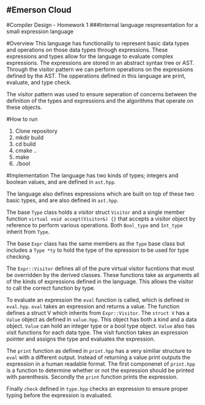 #Emerson Cloud
--------------
#Compiler Design - Homework 1
###Internal language respresentation for a small expression language 

#Overview
This language has functionalily to represent basic data types and operations on those data
types through expressions. These expressions and types allow for the language to evaluate 
complex expressions. The expressions are stored in an abstract syntax tree or AST. Through 
the visitor
pattern we can perform operations on the expressions defined by the AST. The opperations 
defined in this language are print, evaluate, and type check.

The visitor pattern was used to ensure seperation of concerns between the definition of 
the types and expressions and the algorithms that operate on these objects.

#How to run
1. Clone repository
2. mkdir build
3. cd build
4. cmake ..
5. make
6. ./bool

#Implementation
The language has two kinds of types; integers and boolean values, and are defined in `ast.hpp`.

The language also defines expressions which are built on top of these two basic types, and are also 
defined in `ast.hpp`.

The base `Type` class holds a visitor struct `Visitor` and a single member function `virtual
void accept(Visitor&) {}` that accepts a visitor object by reference to perform various operations. 
Both `Bool_type` and `Int_type` inherit from `Type`. 

The base `Expr` class has the same members as the `Type` base class but includes a `Type *ty` to 
hold the type of the epression to be used for type checking.

The `Expr::Visitor` defines all of the pure virtual visitor fucntions that must be overridden by
the derived classes. These functions take as arguments all of the kinds of expressions defined
in the language. This allows the visitor to call the correct function by type.

To evaluate an expression the `eval` function is called, which is defined in
`eval.hpp`. `eval` takes an expression and returns a value. The function defines 
a struct V which inherits from `Expr::Visitor`. 
The `struct V` has a `Value` object as defined in `value.hpp`. This object has
both a kind and a data object. `Value` can hold an integer type or a bool type object. 
`Value` also has visit functions for each data type. The visit function takes an
expression pointer and assigns the type and evaluates the expression.

The `print` function as defined in `print.hpp` has a very similiar structure to `eval`
with a different output. Instead of returning a value print outputs the expression 
in a human readable format. The first componenet of `print.hpp` is a function to 
determine whether or not the expression should be printed with parenthesis. Secondly
the `print` function prints the expression.

Finally `check` defined in `type.hpp` checks an expression to ensure proper typing 
before the expression is evaluated.

